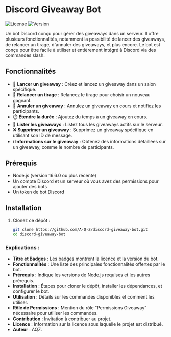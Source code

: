 # Discord Giveaway Bot

![License](https://img.shields.io/badge/license-MIT-blue.svg)
![Version](https://img.shields.io/badge/version-1.0.0-green.svg)

Un bot Discord conçu pour gérer des giveaways dans un serveur. Il offre plusieurs fonctionnalités, notamment la possibilité de lancer des giveaways, de relancer un tirage, d'annuler des giveaways, et plus encore. Le bot est conçu pour être facile à utiliser et entièrement intégré à Discord via des commandes slash.

## Fonctionnalités

- 🎉 **Lancer un giveaway** : Créez et lancez un giveaway dans un salon spécifique.
- 🔄 **Relancer un tirage** : Relancez le tirage pour choisir un nouveau gagnant.
- 🛑 **Annuler un giveaway** : Annulez un giveaway en cours et notifiez les participants.
- ⏱️ **Étendre la durée** : Ajoutez du temps à un giveaway en cours.
- 📜 **Lister les giveaways** : Listez tous les giveaways actifs sur le serveur.
- ❌ **Supprimer un giveaway** : Supprimez un giveaway spécifique en utilisant son ID de message.
- ℹ️ **Informations sur le giveaway** : Obtenez des informations détaillées sur un giveaway, comme le nombre de participants.

## Prérequis

- Node.js (version 16.6.0 ou plus récente)
- Un compte Discord et un serveur où vous avez des permissions pour ajouter des bots
- Un token de bot Discord

## Installation

1. Clonez ce dépôt :

   ```bash
   git clone https://github.com/A-Q-Z/discord-giveaway-bot.git
   cd discord-giveaway-bot

### Explications :

- **Titre et Badges** : Les badges montrent la licence et la version du bot.
- **Fonctionnalités** : Une liste des principales fonctionnalités offertes par le bot.
- **Prérequis** : Indique les versions de Node.js requises et les autres prérequis.
- **Installation** : Étapes pour cloner le dépôt, installer les dépendances, et configurer le bot.
- **Utilisation** : Détails sur les commandes disponibles et comment les utiliser.
- **Rôle de Permissions** : Mention du rôle "Permissions Giveaway" nécessaire pour utiliser les commandes.
- **Contribution** : Invitation à contribuer au projet.
- **Licence** : Information sur la licence sous laquelle le projet est distribué.
- **Auteur** : AQZ.
